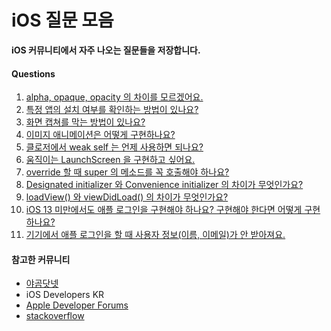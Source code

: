 # iOS 질문 모음

**iOS 커뮤니티에서 자주 나오는 질문들을 저장합니다.**

#### Questions

1. [alpha, opaque, opacity 의 차이를 모르겠어요.](https://github.com/TTOzzi/Question-Archive/blob/master/contents/week-1.md#q)
2. [특정 앱의 설치 여부를 확인하는 방법이 있나요?](https://github.com/TTOzzi/Question-Archive/blob/master/contents/week-1.md#q-1)
3. [화면 캡쳐를 막는 방법이 있나요?](https://github.com/TTOzzi/Question-Archive/blob/master/contents/week-1.md#q-2)
4. [이미지 애니메이션은 어떻게 구현하나요?](https://github.com/TTOzzi/Question-Archive/blob/master/contents/week-1.md#q-3)
5. [클로저에서 weak self 는 언제 사용하면 되나요?](https://github.com/TTOzzi/Question-Archive/blob/master/contents/week-1.md#q-4)
6. [움직이는 LaunchScreen 을 구현하고 싶어요.](https://github.com/TTOzzi/Question-Archive/blob/master/contents/week-2.md#q)
7. [override 할 때 super 의 메소드를 꼭 호출해야 하나요?](https://github.com/TTOzzi/Question-Archive/blob/master/contents/week-2.md#q-1)
8. [Designated initializer 와 Convenience initializer 의 차이가 무엇인가요?](https://github.com/TTOzzi/Question-Archive/blob/master/contents/week-2.md#q-2)
9. [loadView() 와 viewDidLoad() 의 차이가 무엇인가요?](https://github.com/TTOzzi/Question-Archive/blob/master/contents/week-2.md#q-3)
10. [iOS 13 미만에서도 애플 로그인을 구현해야 하나요? 구현해야 한다면 어떻게 구현하나요?](https://github.com/TTOzzi/Question-Archive/blob/master/contents/week-2.md#q-4)
11. [기기에서 애플 로그인을 할 때 사용자 정보(이름, 이메일)가 안 받아져요.](https://github.com/TTOzzi/Question-Archive/blob/master/contents/week-2.md#q-5)

#### 참고한 커뮤니티
* [야곰닷넷](https://yagom.net/)
* iOS Developers KR
* [Apple Developer Forums](https://developer.apple.com/forums/)
* [stackoverflow](https://stackoverflow.com/)
